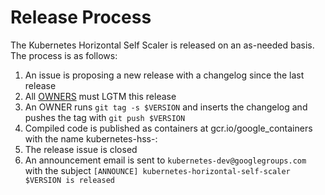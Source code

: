 # Release Process

The Kubernetes Horizontal Self Scaler is released on an as-needed basis. The process is as follows:

1. An issue is proposing a new release with a changelog since the last release
2. All [OWNERS](OWNERS) must LGTM this release
3. An OWNER runs `git tag -s $VERSION` and inserts the changelog and pushes the tag with `git push $VERSION`
4. Compiled code is published as containers at gcr.io/google_containers with the name kubernetes-hss-<autoscaler>:<version-tag>
5. The release issue is closed
6. An announcement email is sent to `kubernetes-dev@googlegroups.com` with the subject `[ANNOUNCE] kubernetes-horizontal-self-scaler $VERSION is released`
